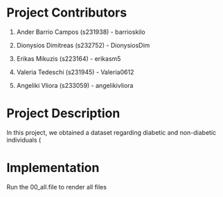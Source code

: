 # Project Contributors

1.  Ander Barrio Campos (s231938) - barrioskilo

2.  Dionysios Dimitreas (s232752) - DionysiosDim

3.  Erikas Mikuzis (s223164) - erikasm5

4.  Valeria Tedeschi (s231945) - Valeria0612

5.  Angeliki Vliora (s233059) - angelikivliora

# Project Description

In this project, we obtained a dataset regarding diabetic and non-diabetic individuals (

# Implementation

Run the 00_all.file to render all files

